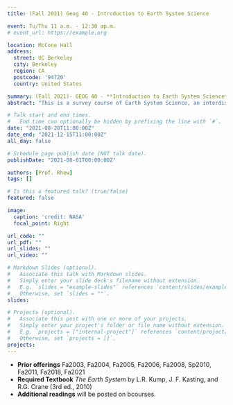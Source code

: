 ```yaml
---
title: (Fall 2021) Geog 40 - Introduction to Earth System Science

event: Tu/Thu 11 a.m. - 12:30 ap.m.
# event_url: https://example.org

location: McCone Hall
address:
  street: UC Berkeley
  city: Berkeley
  region: CA
  postcode: '94720'
  country: United States

summary: (Fall 2021)- GEOG 40 - **Introduction to Earth System Science**
abstract: "This is a survey course of Earth System Science, an interdisciplinary field that explores the functions and interactions of the atmosphere, hydrosphere, biosphere, cryosphere, and lithosphere.  We will learn about how the atmosphere, oceans and lithospheric plates move; about the history of life and climate on our planet; and about the modern issues of climate change, stratospheric ozone depletion, and biodiversity loss.  We will develop an understanding of how the earth works, as a system.  There are no listed prerequisites for this course, although it will involve some background knowledge in algebra, chemistry, biology and physics.  Diligence and an inquisitive nature are perhaps even more important.  This course meets the L&S Physical Science and Biological Science Breadth Requirements."

# Talk start and end times.
#   End time can optionally be hidden by prefixing the line with `#`.
date: "2021-08-28T11:00:00Z"
date_end: "2021-12-15T11:00:00Z"
all_day: false

# Schedule page publish date (NOT talk date).
publishDate: "2021-08-01T00:00:00Z"

authors: [Prof. Rhew]
tags: []

# Is this a featured talk? (true/false)
featured: false

image:
  caption: 'credit: NASA'
  focal_point: Right

url_code: ""
url_pdf: ""
url_slides: ""
url_video: ""

# Markdown Slides (optional).
#   Associate this talk with Markdown slides.
#   Simply enter your slide deck's filename without extension.
#   E.g. `slides = "example-slides"` references `content/slides/example-slides.md`.
#   Otherwise, set `slides = ""`.
slides:

# Projects (optional).
#   Associate this post with one or more of your projects.
#   Simply enter your project's folder or file name without extension.
#   E.g. `projects = ["internal-project"]` references `content/project/deep-learning/index.md`.
#   Otherwise, set `projects = []`.
projects:
---
```


- **Prior offerings** Fa2003, Fa2004, Fa2005, Fa2006, Fa2008, Sp2010, Fa2011, Fa2018, Fa2021
- **Required Textbook** *The Earth System* by L.R. Kump, J. F. Kasting, and R.G. Crane (3rd ed., 2010)  
- **Additional readings** will be posted on bcourses.
